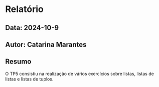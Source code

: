 # Relatório
## Data: 2024-10-9
## Autor: Catarina Marantes

## Resumo
O TP5 consistiu na realização de vários exercícios sobre listas, listas de listas e listas de tuplos.
